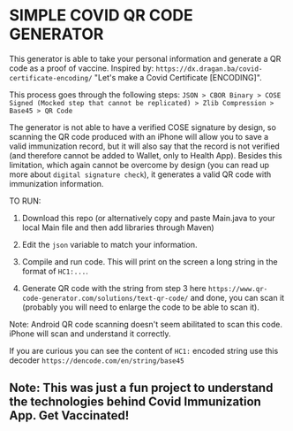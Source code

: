 # SIMPLE COVID QR CODE GENERATOR

This generator is able to take your personal information and generate a QR code as a proof of vaccine. Inspired by: `https://dx.dragan.ba/covid-certificate-encoding/` "Let's make a Covid Certificate [ENCODING]". 

This process goes through the following steps: `JSON > CBOR Binary > COSE Signed (Mocked step that cannot be replicated) > Zlib Compression > Base45 > QR Code`

The generator is not able to have a verified COSE signature by design, so scanning the QR code produced with an iPhone will allow you to save a valid immunization record, but it will also say that the record is not verified (and therefore cannot be added to Wallet, only to Health App). Besides this limitation, which again cannot be overcome by design (you can read up more about `digital signature check`), it generates a valid QR code with immunization information.


TO RUN:

1. Download this repo (or alternatively copy and paste Main.java to your local Main file and then add libraries through Maven)

2. Edit the `json` variable to match your information.

3. Compile and run code. This will print on the screen a long string in the format of `HC1:...`.

4. Generate QR code with the string from step 3 here `https://www.qr-code-generator.com/solutions/text-qr-code/` and done, you can scan it (probably you will need to enlarge the code to be able to scan it).

Note: Android QR code scanning doesn't seem abilitated to scan this code. iPhone will scan and understand it correctly. 

If you are curious you can see the content of `HC1:` encoded string use this decoder `https://dencode.com/en/string/base45`


## Note: This was just a fun project to understand the technologies behind Covid Immunization App. Get Vaccinated!   